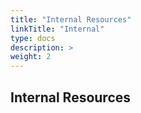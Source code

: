 ```yaml
---
title: "Internal Resources"
linkTitle: "Internal"
type: docs
description: >
weight: 2
---
```


## Internal Resources
